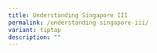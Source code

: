 ```yaml
---
title: Understanding Singapore III
permalink: /understanding-singapore-iii/
variant: tiptap
description: ""
---
```

